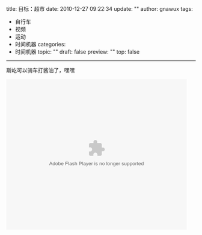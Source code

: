 title: 目标：超市
date: 2010-12-27 09:22:34
update: ""
author: gnawux
tags:
- 自行车
- 视频
- 运动
- 时间机器
categories:
- 时间机器
topic: ""
draft: false
preview: ""
top: false


---


<p>斯屹可以骑车打酱油了，嘿嘿</p>
<p><embed src="http://player.youku.com/player.php/sid/XMjMyNjA1MTMy/v.swf" quality="high" width="480" height="400" align="middle" allowscriptaccess="sameDomain" type="application/x-shockwave-flash"></embed></p>
